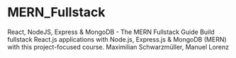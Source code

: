 # MERN_Fullstack
React, NodeJS, Express & MongoDB - The MERN Fullstack Guide
Build fullstack React.js applications with Node.js, Express.js & MongoDB (MERN) with this project-focused course.
Maximilian Schwarzmüller, Manuel Lorenz

